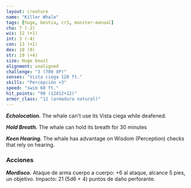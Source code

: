 ```yaml
---
layout: creature
name: "Killer Whale"
tags: [huge, bestia, cr3, monster-manual]
cha: 7 (-2)
wis: 12 (+1)
int: 3 (-4)
con: 13 (+1)
dex: 10 (0)
str: 19 (+4)
size: Huge beast
alignment: unaligned
challenge: "3 (700 XP)"
senses: "Vista ciega 120 ft."
skills: "Percepción +3"
speed: "swim 60 ft."
hit_points: "90 (12d12+12)"
armor_class: "12 (armadura natural)"
---
```


***Echolocation.*** The whale can't use its Vista ciega while deafened.

***Hold Breath.*** The whale can hold its breath for 30 minutes

***Keen Hearing.*** The whale has advantage on Wisdom (Perception) checks that rely on hearing.

### Acciones

***Mordisco.*** Ataque de arma cuerpo a cuerpo: +6 al ataque, alcance 5 pies, un objetivo. Impacto: 21 (5d6 + 4) puntos de daño perforante.